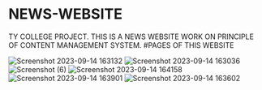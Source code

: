 # NEWS-WEBSITE
TY COLLEGE PROJECT. THIS IS A NEWS WEBSITE WORK ON PRINCIPLE OF CONTENT MANAGEMENT SYSTEM.
#PAGES OF THIS WEBSITE

![Screenshot 2023-09-14 163132](https://github.com/VISHAL-50/NEWS-WEBSITE/assets/95730585/0a2b1be4-7ba9-4152-b24e-52cf38a93cbf)
![Screenshot 2023-09-14 163036](https://github.com/VISHAL-50/NEWS-WEBSITE/assets/95730585/f1030bf7-9658-4ede-b572-bbbb8dfd0a73)
![Screenshot (6)](https://github.com/VISHAL-50/NEWS-WEBSITE/assets/95730585/43d6bd9e-f24b-420c-9003-ad4c79bcc1da)
![Screenshot 2023-09-14 164158](https://github.com/VISHAL-50/NEWS-WEBSITE/assets/95730585/ec581004-7af9-4a01-aac2-6bb5dd2e6cdb)
![Screenshot 2023-09-14 163901](https://github.com/VISHAL-50/NEWS-WEBSITE/assets/95730585/62f25a7e-07bd-4c16-b964-ab865d4b29b1)
![Screenshot 2023-09-14 163602](https://github.com/VISHAL-50/NEWS-WEBSITE/assets/95730585/129d3327-07e7-4a75-889e-b753f208fa68)
